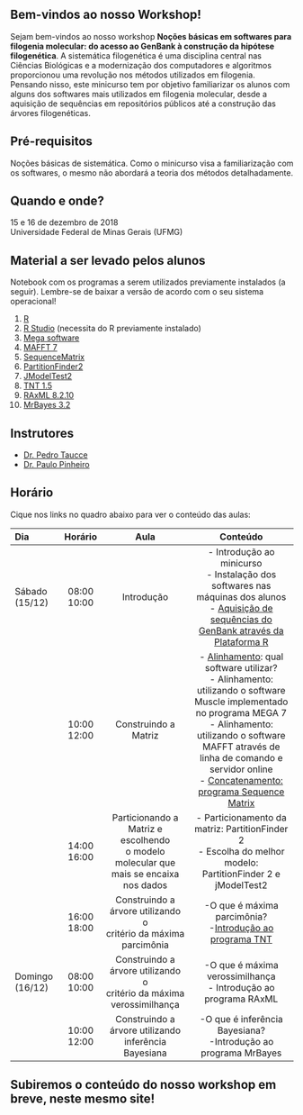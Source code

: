 ## Bem-vindos ao nosso Workshop!

Sejam bem-vindos ao nosso workshop **Noções básicas em softwares para filogenia molecular: do acesso ao GenBank à construção da hipótese filogenética**. A sistemática filogenética é uma disciplina central nas Ciências Biológicas e a modernização dos computadores e algoritmos proporcionou uma revolução nos métodos utilizados em filogenia. Pensando nisso, este minicurso tem por objetivo familiarizar os alunos com alguns dos softwares mais utilizados em filogenia molecular, desde a aquisição de sequências em repositórios públicos até a construção das árvores filogenéticas.

## Pré-requisitos

Noções básicas de sistemática. Como o minicurso visa a familiarização com os softwares, o mesmo não abordará a teoria dos métodos
detalhadamente.

## Quando e onde?

15 e 16 de dezembro de 2018<br>
Universidade Federal de Minas Gerais (UFMG)

## Material a ser levado pelos alunos

Notebook com os programas a serem utilizados previamente instalados (a seguir). Lembre-se de baixar a versão de acordo com o seu sistema operacional!

1. [R](https://vps.fmvz.usp.br/CRAN/)
2. [R Studio](https://www.rstudio.com/products/rstudio/download/#download) (necessita do R previamente instalado)
3. [Mega software](https://www.megasoftware.net/)
4. [MAFFT 7](https://mafft.cbrc.jp/alignment/software/)
5. [SequenceMatrix](https://github.com/gaurav/taxondna/releases/tag/1.8)
6. [PartitionFinder2](https://github.com/brettc/partitionfinder/releases/tag/v2.1.1)
7. [JModelTest2](https://github.com/ddarriba/jmodeltest2/releases)
8. [TNT 1.5](http://www.lillo.org.ar/phylogeny/tnt/)
9. [RAxML 8.2.10](https://github.com/stamatak/standard-RAxML)
10. [MrBayes 3.2](http://mrbayes.sourceforge.net/download.php)

## Instrutores

- [Dr. Pedro Taucce](http://www.pedrotaucce.org)<br>
- [Dr. Paulo Pinheiro](http://lattes.cnpq.br/8623318349513480)


## Horário

Cique nos links no quadro abaixo para ver o conteúdo das aulas:

|Dia|Horário|Aula|Conteúdo|
|:---|:---:|:---:|:---:|
|Sábado (15/12) |08:00<br>10:00|Introdução            |- Introdução ao minicurso<br>- Instalação dos softwares nas máquinas dos alunos<br>- [Aquisição de sequências do GenBank através da Plataforma R](https://pedrotaucce.github.io/filogenia/genbank)|
|               |10:00<br>12:00|Construindo a Matriz  |- [Alinhamento](https://pedrotaucce.github.io/filogenia/alinhamento): qual software utilizar?<br>- Alinhamento: utilizando o software Muscle implementado no programa MEGA 7<br>- Alinhamento: utilizando o software MAFFT através de linha de comando e servidor online<br>- [Concatenamento: programa Sequence Matrix](https://pedrotaucce.github.io/filogenia/sequencematrix)|
|               |14:00<br>16:00|Particionando a Matriz e escolhendo <br>o modelo molecular que mais se encaixa nos dados|- Particionamento da matriz: PartitionFinder 2<br>- Escolha do melhor modelo: PartitionFinder 2 e jModelTest2|
|               |16:00<br>18:00|Construindo a árvore utilizando o <br>critério da máxima parcimônia|-O que é máxima parcimônia?<br>-[Introdução ao programa TNT](https://pedrotaucce.github.io/filogenia/parcimonia)|
|Domingo (16/12)|08:00<br>10:00|Construindo a árvore utilizando o <br>critério da máxima verossimilhança|-O que é máxima verossimilhança<br> - Introdução ao programa RAxML
|               |10:00<br>12:00|Construindo a árvore utilizando <br> inferência Bayesiana|-O que é inferência Bayesiana?<br>-Introdução ao programa MrBayes

## Subiremos o conteúdo do nosso workshop em breve, neste mesmo site!

